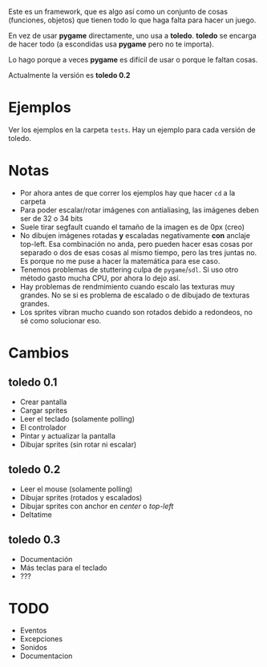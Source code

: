 Este es un framework, que es algo así como un conjunto de cosas (funciones,
objetos) que tienen todo lo que haga falta para hacer un juego.

En vez de usar **pygame** directamente, uno usa a **toledo**. **toledo** se
encarga de hacer todo (a escondidas usa **pygame** pero no te importa).

Lo hago porque a veces **pygame** es difícil de usar o porque le faltan cosas.

Actualmente la versión es **toledo 0.2**

# Ejemplos

Ver los ejemplos en la carpeta `tests`. Hay un ejemplo para cada versión de
toledo.

# Notas

- Por ahora antes de que correr los ejemplos hay que hacer `cd` a la carpeta
- Para poder escalar/rotar imágenes con antialiasing, las imágenes deben ser de
    32 o 34 bits
- Suele tirar segfault cuando el tamaño de la imagen es de 0px (creo)
- No dibujen imágenes rotadas **y** escaladas negativamente **con** anclaje
    top-left. Esa combinación no anda, pero pueden hacer esas cosas por separado
    o dos de esas cosas al mismo tiempo, pero las tres juntas no. Es porque no
    me puse a hacer la matemática para ese caso.
- Tenemos problemas de stuttering culpa de `pygame`/`sdl`. Si uso otro método
    gasto mucha CPU, por ahora lo dejo así.
- Hay problemas de rendmimiento cuando escalo las texturas muy grandes. No se si
    es problema de escalado o de dibujado de texturas grandes.
- Los sprites vibran mucho cuando son rotados debido a redondeos, no sé como
    solucionar eso.

# Cambios

## toledo 0.1

- Crear pantalla
- Cargar sprites
- Leer el teclado (solamente polling)
- El controlador
- Pintar y actualizar la pantalla
- Dibujar sprites (sin rotar ni escalar)

## toledo 0.2

- Leer el mouse (solamente polling)
- Dibujar sprites (rotados y escalados)
- Dibujar sprites con anchor en _center_ o _top-left_
- Deltatime

## toledo 0.3

- Documentación
- Más teclas para el teclado
- ???

# TODO

- Eventos
- Excepciones
- Sonidos
- Documentacion
